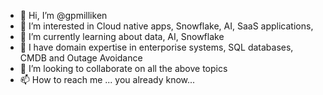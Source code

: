 - 👋 Hi, I’m @gpmilliken
- 👀 I’m interested in Cloud native apps, Snowflake, AI, SaaS applications, 
- 🌱 I’m currently learning about data, AI, Snowflake
- 👀 I have domain expertise in enterporise systems, SQL databases, CMDB and Outage Avoidance
- 💞️ I’m looking to collaborate on all the above topics
- 📫 How to reach me ... you already know...

<!---
gpmilliken/gpmilliken is a ✨ special ✨ repository because its `README.md` (this file) appears on your GitHub profile.
You can click the Preview link to take a look at your changes.
--->
